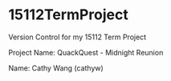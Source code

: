 # 15112TermProject
Version Control for my 15112 Term Project

Project Name: QuackQuest - Midnight Reunion

Name: Cathy Wang (cathyw)
